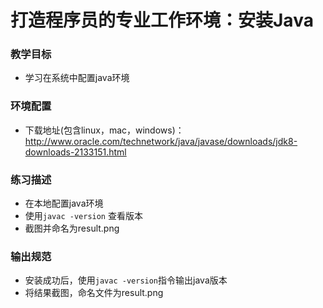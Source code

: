 # 打造程序员的专业工作环境：安装Java
### 教学目标
- 学习在系统中配置java环境

### 环境配置
- 下载地址(包含linux，mac，windows)：http://www.oracle.com/technetwork/java/javase/downloads/jdk8-downloads-2133151.html

### 练习描述
- 在本地配置java环境
- 使用`javac -version` 查看版本
- 截图并命名为result.png


### 输出规范
- 安装成功后，使用`javac -version`指令输出java版本
- 将结果截图，命名文件为result.png
